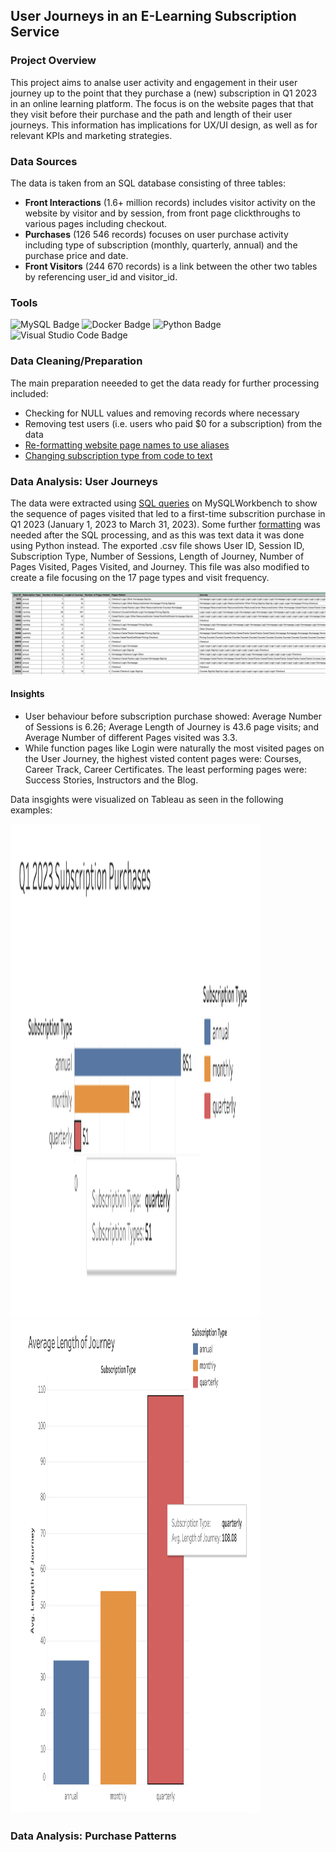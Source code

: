 ## User Journeys in an E-Learning Subscription Service

### Project Overview
This project aims to analse user activity and engagement in their user journey up to the point that they purchase a (new) subscription in Q1 2023 in an online learning platform. The focus is on the website pages that that they visit before their purchase and the path and length of their user journeys. This information has implications for UX/UI design, as well as for relevant KPIs and marketing strategies.

### Data Sources
The data is taken from an SQL database consisting of three tables: 
* __Front Interactions__ (1.6+ million records) includes visitor activity on the website by visitor and by session, from front page clickthroughs to various pages including checkout.
* __Purchases__ (126 546 records) focuses on user purchase activity including type of subscription (monthly, quarterly, annual) and the purchase price and date.
* __Front Visitors__ (244 670 records) is a link between the other two tables by referencing user_id and visitor_id.
 
### Tools

![MySQL Badge](https://img.shields.io/badge/MySQL-4479A1?logo=mysql&logoColor=fff&style=flat)
![Docker Badge](https://img.shields.io/badge/Docker-2496ED?logo=docker&logoColor=fff&style=flat)
![Python Badge](https://img.shields.io/badge/Python-3776AB?logo=python&logoColor=fff&style=flat)
![Visual Studio Code Badge](https://img.shields.io/badge/Visual%20Studio%20Code-007ACC?logo=visualstudiocode&logoColor=fff&style=flat)

### Data Cleaning/Preparation
The main preparation neeeded to get the data ready for further processing included:
* Checking for NULL values and removing records where necessary
* Removing test users (i.e. users who paid $0 for a subscription) from the data
* [Re-formatting website page names to use aliases](pre-processing/url_to_alias.sql)
* [Changing subscription type from code to text](pre-processing/reformat_purchase_type.sql)


### Data Analysis: User Journeys
The data were extracted using [SQL queries](user_journey_analysis/user_journey_by_quarter.sql) on MySQLWorkbench to show the sequence of pages visited that led to a first-time subscrition purchase in Q1 2023 (January 1, 2023 to March 31, 2023). Some further [formatting](data_formatting/formatting.py) was needed after the SQL processing, and as this was text data it was done using Python instead. The exported .csv file shows User ID, Session ID, Subscription Type, Number of Sessions, Length of Journey, Number of Pages Visited, Pages Visited, and Journey. This file was also modified to create a file focusing on the 17 page types and visit frequency.


<img src="src/user_journey_file.png?raw=true"/>

#### Insights

* User behaviour before subscription purchase showed: Average Number of Sessions is 6.26; Average Length of Journey is 43.6 page visits; and Average Number of different Pages visited was 3.3.
* While function pages like Login were naturally the most visited pages on the User Journey, the highest visted content pages were: Courses, Career Track, Career Certificates. The least performing pages were: Success Stories, Instructors and the Blog. 

Data insgights were visualized on Tableau as seen in the following examples:

<img src="user_journey_analysis/Q1_Subscription_Types.png?raw=true" width="400" height="790"/>

<img src="user_journey_analysis/Q1_Average_Length_of_Journey.png?raw=true" width="400" height="790"/>

### Data Analysis: Purchase Patterns
